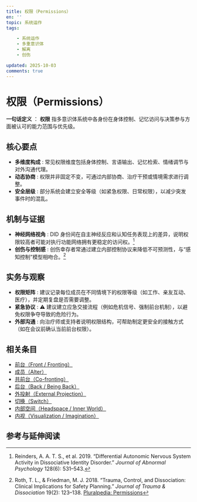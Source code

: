 ```yaml
---
title: 权限（Permissions）
en: ''
topic: 系统运作
tags:

    - 系统运作
    - 多重意识体
    - 解离
    - 创伤

updated: 2025-10-03
comments: true
---
```


# 权限（Permissions）

**一句话定义** ： **权限** 指多意识体系统中各身份在身体控制、记忆访问与决策参与方面被认可的能力范围与优先级。

## 核心要点

- **多维度构成** : 常见权限维度包括身体控制、言语输出、记忆检索、情绪调节与对外沟通代理。
- **动态协商** : 权限并非固定不变，可通过内部协商、治疗干预或情境需求进行调整。
- **安全层级** : 部分系统会建立安全等级（如紧急权限、日常权限），以减少突发事件时的混乱。

## 机制与证据

- **神经网络视角** : DID 身份间在自主神经反应和认知任务表现上的差异，说明权限较高者可能对执行功能网络拥有更稳定的访问权。[^reinders2019]
- **创伤与控制感** : 创伤幸存者常通过建立内部控制协议来降低不可预测性，与“感知控制”模型相吻合。[^roth2018]

## 实务与观察

- **权限矩阵** : 建议记录每位成员在不同情境下的权限等级（如工作、亲友互动、医疗），并定期复盘是否需要调整。
- **紧急协议** : ⚠ 建议建立应急交接流程（例如危机信号、强制前台机制），以避免权限争夺导致的危险行为。
- **外部沟通** : 向治疗师或支持者说明权限结构，可帮助制定更安全的接触方式（如在会议前确认当前前台权限）。

## 相关条目

- [前台（Front / Fronting）](Front-Fronting.md)
- [成员（Alter）](Alter.md)
- [共前台（Co-fronting）](Co-Fronting.md)
- [后台（Back / Being Back）](Back-Being-Back.md)
- [外投射（External Projection）](External-Projection.md)
- [切换（Switch）](Switch.md)
- [内部空间（Headspace / Inner World）](Headspace-Inner-World.md)
- [内视（Visualization / Imagination）](Visualization-Imagination.md)

## 参考与延伸阅读

[^reinders2019]: Reinders, A. A. T. S., et al. 2019. “Differential Autonomic Nervous System Activity in Dissociative Identity Disorder.” _Journal of Abnormal Psychology_ 128(6): 531–543.
[^roth2018]: Roth, T. L., & Friedman, M. J. 2018. “Trauma, Control, and Dissociation: Clinical Implications for Safety Planning.” _Journal of Trauma & Dissociation_ 19(2): 123–138.
[Pluralpedia: Permissions](https://pluralpedia.org/w/Permissions)
